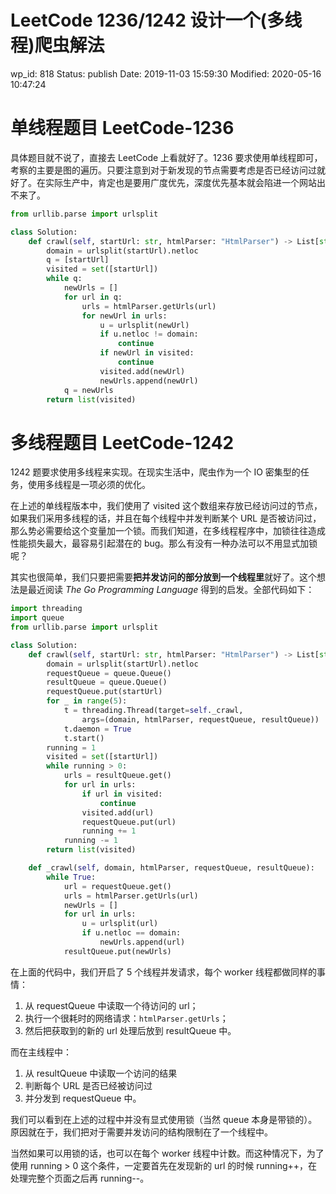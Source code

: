# LeetCode 1236/1242 设计一个(多线程)爬虫解法


wp_id: 818
Status: publish
Date: 2019-11-03 15:59:30
Modified: 2020-05-16 10:47:24


# 单线程题目 LeetCode-1236

具体题目就不说了，直接去 LeetCode 上看就好了。1236 要求使用单线程即可，考察的主要是图的遍历。只要注意到对于新发现的节点需要考虑是否已经访问过就好了。在实际生产中，肯定也是要用广度优先，深度优先基本就会陷进一个网站出不来了。

```python
from urllib.parse import urlsplit

class Solution:
    def crawl(self, startUrl: str, htmlParser: "HtmlParser") -> List[str]:
        domain = urlsplit(startUrl).netloc
        q = [startUrl]
        visited = set([startUrl])
        while q:
            newUrls = []
            for url in q:
                urls = htmlParser.getUrls(url)
                for newUrl in urls:
                    u = urlsplit(newUrl)
                    if u.netloc != domain:
                        continue
                    if newUrl in visited:
                        continue
                    visited.add(newUrl)
                    newUrls.append(newUrl)
            q = newUrls
        return list(visited)
```
# 多线程题目 LeetCode-1242

1242 题要求使用多线程来实现。在现实生活中，爬虫作为一个 IO 密集型的任务，使用多线程是一项必须的优化。

在上述的单线程版本中，我们使用了 visited 这个数组来存放已经访问过的节点，如果我们采用多线程的话，并且在每个线程中并发判断某个 URL 是否被访问过，那么势必需要给这个变量加一个锁。而我们知道，在多线程程序中，加锁往往造成性能损失最大，最容易引起潜在的 bug。那么有没有一种办法可以不用显式加锁呢？

其实也很简单，我们只要把需要**把并发访问的部分放到一个线程里**就好了。这个想法是最近阅读 *The Go Programming Language* 得到的启发。全部代码如下：

```python
import threading
import queue
from urllib.parse import urlsplit

class Solution:
    def crawl(self, startUrl: str, htmlParser: "HtmlParser") -> List[str]:
        domain = urlsplit(startUrl).netloc
        requestQueue = queue.Queue()
        resultQueue = queue.Queue()
        requestQueue.put(startUrl)
        for _ in range(5):
            t = threading.Thread(target=self._crawl, 
                args=(domain, htmlParser, requestQueue, resultQueue))
            t.daemon = True
            t.start()
        running = 1
        visited = set([startUrl])
        while running > 0:
            urls = resultQueue.get()
            for url in urls:
                if url in visited:
                    continue
                visited.add(url)
                requestQueue.put(url)
                running += 1
            running -= 1
        return list(visited)

    def _crawl(self, domain, htmlParser, requestQueue, resultQueue):
        while True:
            url = requestQueue.get()
            urls = htmlParser.getUrls(url)
            newUrls = []
            for url in urls:
                u = urlsplit(url)
                if u.netloc == domain:
                    newUrls.append(url)
            resultQueue.put(newUrls)
```

在上面的代码中，我们开启了 5 个线程并发请求，每个 worker 线程都做同样的事情：

1. 从 requestQueue 中读取一个待访问的 url；
2. 执行一个很耗时的网络请求：`htmlParser.getUrls`；
3. 然后把获取到的新的 url 处理后放到 resultQueue 中。

而在主线程中：

1. 从 resultQueue 中读取一个访问的结果
2. 判断每个 URL 是否已经被访问过
3. 并分发到 requestQueue 中。

我们可以看到在上述的过程中并没有显式使用锁（当然 queue 本身是带锁的）。原因就在于，我们把对于需要并发访问的结构限制在了一个线程中。

当然如果可以用锁的话，也可以在每个 worker 线程中计数。而这种情况下，为了使用 running > 0 这个条件，一定要首先在发现新的 url 的时候 running++，在处理完整个页面之后再 running--。

